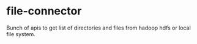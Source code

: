 # file-connector
Bunch of apis to get list of directories and files from hadoop hdfs or local file system.
